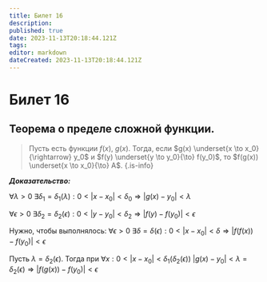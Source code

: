 ```yaml
---
title: Билет 16
description: 
published: true
date: 2023-11-13T20:18:44.121Z
tags: 
editor: markdown
dateCreated: 2023-11-13T20:18:44.121Z
---
```


# Билет 16

## Теорема о пределе сложной функции.

> Пусть есть функции $f(x)$, $g(x)$.
> Тогда, если $g(x) \underset{x \to x_0}{\rightarrow} y_0$ и $f(y) \underset{y \to y_0}{\to} f(y_0)$, то $f(g(x)) \underset{x \to x_0}{\to} A$.
{.is-info}

***Доказательство:***

$\forall{\lambda > 0}\ \exists{\delta_1 = \delta_1(\lambda)}: 0 < |x - x_0| < \delta_0 \Rightarrow |g(x) - y_0| < \lambda$

$\forall{\epsilon > 0}\ \exists{\delta_2 = \delta_2(\epsilon)}: 0 < |y - y_0| < \delta_2 \Rightarrow |f(y) - f(y_0)| < \epsilon$

Нужно, чтобы выполнялось:
$\forall{\epsilon > 0}\ \exists{\delta = \delta(\epsilon): 0 < |x - x_0| < \delta \Rightarrow |f(f(x)) - f(y_0)| < \epsilon}$

Пусть $\lambda = \delta_2(\epsilon)$.
Тогда при $\forall{x} : 0 < |x - x_0| < \delta_1(\delta_2(\epsilon))$
$|g(x) - y_0| < \lambda = \delta_2(\epsilon) \Rightarrow |f(g(x)) - f(y_0)| < \epsilon$